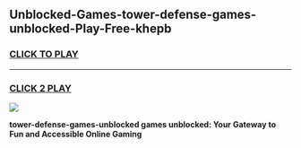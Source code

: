 
## Unblocked-Games-tower-defense-games-unblocked-Play-Free-khepb
<h3>
<a href="https://premium76.site?title=tower-defense-games-unblocked&ref=10A">CLICK TO PLAY</a></h3>
<hr>

<h3>
<a href="https://premium76.site?title=tower-defense-games-unblocked&ref=10A">CLICK 2 PLAY</a>
  
</h3>

<a href="https://premium76.site?title=tower-defense-games-unblocked&ref=10A"><img src="https://clearcache.store/games.png"></a>


**tower-defense-games-unblocked games unblocked: Your Gateway to Fun and Accessible Online Gaming**
